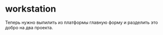 workstation
===========

Теперь нужно выпилить из платформы главную форму и разделить это добро на два проекта.
